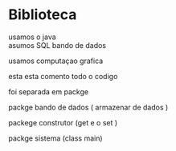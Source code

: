 # Biblioteca

usamos o java  
asumos SQL bando de dados 

usamos computaçao grafica

 esta esta comento todo o codigo
 
 foi separada em packge 
 
 packge bando de dados ( armazenar de dados )
 
 packege construtor (get e o set )
 
 packge sistema (class main)
 
